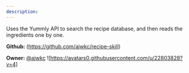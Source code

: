 ```yaml
---
description: 
---
```

Uses the Yummly API to search the recipe database, and then reads the ingredients one by one.

**Github:** (https://github.com/ajwkc/recipe-skill)

**Owner:** [@ajwkc](https://github.com/ajwkc) ![https://avatars0.githubusercontent.com/u/22803828?v=4]

